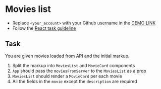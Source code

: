 # Movies list
- Replace `<your_account>` with your Github username in the
 [DEMO LINK](https://DimonBond.github.io/react_movies-list/)
- Follow the [React task guideline](https://github.com/mate-academy/react_task-guideline#react-tasks-guideline)

## Task
You are given movies loaded from API and the initial markup.
1. Split the markup into `MoviesList` and `MovieCard` components
1. `App` should pass the `moviesFromServer` to the `MoviesList` as a prop
1. `MoviesList` should render a `MovieCard` per each movie
1. All the fields in the `movie` except the `description` are required
